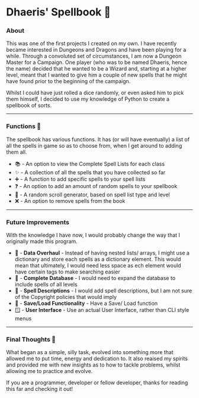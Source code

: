 # Dhaeris' Spellbook :notebook_with_decorative_cover:

### About
This was one of the first projects I created on my own. I have recently became interested in Dungeons and Dragons and have been playing for a while. Through a convoluted set of circumstances, I am now a Dungeon Master for a Campaign. One player (who was to be named Dhaeris, hence the name) decided that he wanted to be a Wizard and, starting at a higher level, meant that I wanted to give him a couple of new spells that he might have found prior to the beginning of the campaign.

Whilst I could have just rolled a dice randomly, or even asked him to pick them himself, I decided to use my knowledge of Python to create a spellbook of sorts. 

---
### Functions 🧐
The spellbook has various functions. It has (or will have eventually) a list of all the spells in game so as to choose from, when I get around to adding them all.
- :books: - An option to view the Complete Spell Lists for each class 
- ✨ - A collection of all the spells that you have collected so far 
- ➕ - A function to add specific spells to your spell lists 
- ❓ - An option to add an amount of random spells to your spellbook 
- 🎲 - A random scroll generator, based on spell list type and level 
- ❌ - An option to remove spells from the book 

---
### Future Improvements
With the knowledge I have now, I would probably change the way that I originally made this program. 
- 🔄 - **Data Overhaul** - Instead of having nested lists/ arrays, I might use a dictionary and store each spells as a dictionary element. This would mean that ultimately, I would need less space as ech element would have certain tags to make searching easier
- 📁 - **Complete Database** - I would need to expand the database to include spells of all levels 
- 📝 - **Spell Descriptions** - I would add spell descriptions, but I am not sure of the Copyright policies that would imply
- 💾 - **Save/Load Functionality** - Have a Save/ Load function
- 🪟 - **User Interface** - Use an actual User Interface, rather than CLI style menus

---
### Final Thoughts 💭
What began as a simple, silly task, evolved into something more that allowed me to put time, energy and dedication to. It also reaised my spirits and provided me with new insights as to how to tackle problems, whilst allowing me to practice and evolve.

If you are a programmer, developer or fellow developer, thanks for reading this far and checking it out!

